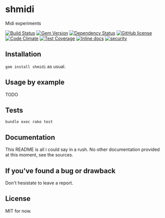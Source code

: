 # shmidi
Midi experiments

[![Build Status](https://travis-ci.org/sinm/shmidi.svg?branch=master)](https://travis-ci.org/sinm/shmidi) [![Gem Version](https://badge.fury.io/rb/shmidi.svg)](http://badge.fury.io/rb/shmidi) [![Dependency Status](https://gemnasium.com/sinm/shmidi.svg)](https://gemnasium.com/sinm/shmidi) [![GitHub license](https://img.shields.io/badge/license-MIT-blue.svg)](https://raw.githubusercontent.com/sinm/shmidi/master/LICENSE.txt) [![Code Climate](https://codeclimate.com/github/sinm/shmidi/badges/gpa.svg)](https://codeclimate.com/github/sinm/shmidi) [![Test Coverage](https://codeclimate.com/github/sinm/shmidi/badges/coverage.svg)](https://codeclimate.com/github/sinm/shmidi) [![Inline docs](http://inch-ci.org/github/sinm/shmidi.svg?branch=master)](http://inch-ci.org/github/sinm/shmidi) [![security](https://hakiri.io/github/sinm/shmidi/master.svg)](https://hakiri.io/github/sinm/shmidi/master)

## Installation
`gem install shmidi` as usual.

## Usage by example
TODO

## Tests
`bundle exec rake test`

## Documentation
This README is all i could say in a rush. No other documentation provided at this moment, see the sources.

## If you've found a bug or drawback
Don't hesistate to leave a report.

## License
MIT for now.
